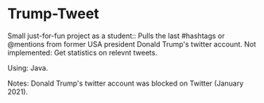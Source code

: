 # Trump-Tweet
Small just-for-fun project as a student::
Pulls the last #hashtags or @mentions from former USA president Donald Trump's twitter account.
Not implemented: Get statistics on relevnt tweets.

Using: Java.

Notes: Donald Trump's twitter account was blocked on Twitter (January 2021).
